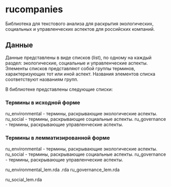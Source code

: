# rucompanies
Библиотека для текстового анализа для раскрытия экологических, социальных и управленческих аспектов для российских компаний.

## Данные
Данные представлены в виде списков (list), по одному на каждый раздел: экологические, социальные и управленческие аспекты. Элементы списков представляют собой группы терминов, характеризующих тот или иной аспект. Названия элементов списка соответствуют названиям групп.

В библиотеке представлены cледующие списки:

### Термины в исходной форме
ru_environmental - термины, раскрывающие экологические аспекты.
ru_social - термины, раскрывающие социальные аспекты.
ru_governance - термины, раскрывающие управленческие аспекты.
### Термины в лемматизированной форме
ru_environmental - термины, раскрывающие экологические аспекты.
ru_social - термины, раскрывающие социальные аспекты.
ru_governance - термины, раскрывающие управленческие аспекты.



ru_environmental_lem.rda
.rda
ru_governance_lem.rda

ru_social_lem.rda

